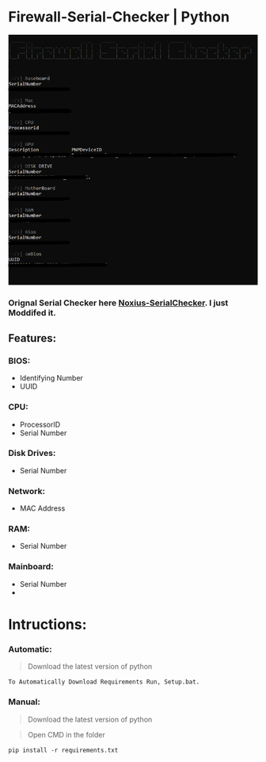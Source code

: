 #  Firewall-Serial-Checker | Python
![image](https://github.com/Tap1337/Firewall-SerialChecker/blob/main/Images/image.png)
### Orignal Serial Checker here [Noxius-SerialChecker]([LICENSE](https://github.com/rotomicora/Noxius-SerialChecker)). I just Moddifed it.
## Features:

 ### BIOS:
   - Identifying Number
   - UUID

 ### CPU:
   - ProcessorID
   - Serial Number

 ### Disk Drives:
   - Serial Number
   
 ### Network:
   - MAC Address
   
 ### RAM:
   - Serial Number
   
 ### Mainboard:
   - Serial Number
   - 
# Intructions:  

### Automatic:
> Download the latest version of python  
```
To Automatically Download Requirements Run, Setup.bat.
```
### Manual:
> Download the latest version of python

> Open CMD in the folder
```
pip install -r requirements.txt
```
